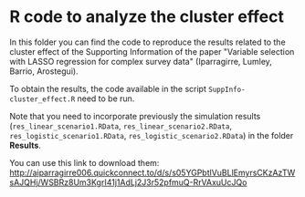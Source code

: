 # R code to analyze the cluster effect

In this folder you can find the code to reproduce the results related to the cluster effect of the Supporting Information of the paper "Variable selection with LASSO regression for complex survey data" (Iparragirre, Lumley, Barrio, Arostegui).

To obtain the results, the code available in the script `SuppInfo-cluster_effect.R` need to be run. 

Note that you need to incorporate previously the simulation results (`res_linear_scenario1.RData`, `res_linear_scenario2.RData`, `res_logistic_scenario1.RData`, `res_logistic_scenario2.RData`) in the folder **Results**. 

You can use this link to download them: http://aiparragirre006.quickconnect.to/d/s/s05YGPbtlVuBLlEmyrsCKzAzTWsAJQHj/WSBRz8Um3KgrI41j1AdLj2J3r52pfmuQ-RrVAxuUcJQo
